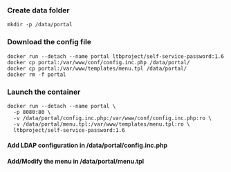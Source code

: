 ### Create data folder
```
mkdir -p /data/portal
```
### Download the config file
```
docker run --detach --name portal ltbproject/self-service-password:1.6
docker cp portal:/var/www/conf/config.inc.php /data/portal/
docker cp portal:/var/www/templates/menu.tpl /data/portal/
docker rm -f portal
```
### Launch the container
```
docker run --detach --name portal \
  -p 8080:80 \
  -v /data/portal/config.inc.php:/var/www/conf/config.inc.php:ro \
  -v /data/portal/menu.tpl:/var/www/templates/menu.tpl:ro \
  ltbproject/self-service-password:1.6
```

#### Add LDAP configuration in /data/portal/config.inc.php
#### Add/Modify the menu in /data/portal/menu.tpl
